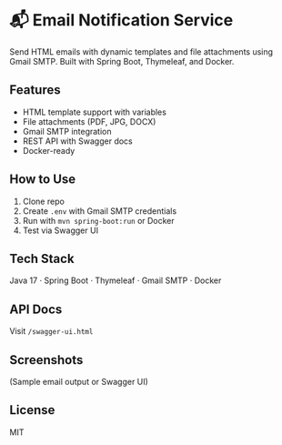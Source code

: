 # 📬 Email Notification Service

Send HTML emails with dynamic templates and file attachments using Gmail SMTP. Built with Spring Boot, Thymeleaf, and Docker.

## Features
- HTML template support with variables
- File attachments (PDF, JPG, DOCX)
- Gmail SMTP integration
- REST API with Swagger docs
- Docker-ready

## How to Use
1. Clone repo
2. Create `.env` with Gmail SMTP credentials
3. Run with `mvn spring-boot:run` or Docker
4. Test via Swagger UI

## Tech Stack
Java 17 · Spring Boot · Thymeleaf · Gmail SMTP · Docker

## API Docs
Visit `/swagger-ui.html`

## Screenshots
(Sample email output or Swagger UI)

## License
MIT
